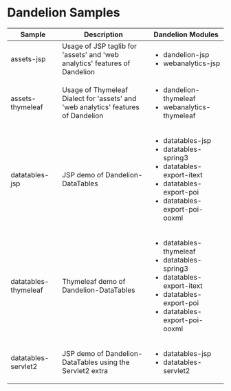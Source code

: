 # Dandelion Samples

<table>
<thead>
<tr>
<th>Sample</th>
<th>Description</th>
<th>Dandelion Modules</th>
</tr>
</thead>
<tbody>
<tr>
  <td>assets-jsp</td>
  <td>Usage of JSP taglib for 'assets' and 'web analytics' features of Dandelion</td>
  <td>
    <ul>
      <li>dandelion-jsp</li>
      <li>webanalytics-jsp</li>
    </ul>
  </td>
</tr>
<tr>
  <td>assets-thymeleaf</td>
  <td>Usage of Thymeleaf Dialect for 'assets' and 'web analytics' features of Dandelion</td>
  <td>
    <ul>
      <li>dandelion-thymeleaf</li>
      <li>webanalytics-thymeleaf</li>
    </ul>
</tr>
<tr>
  <td>datatables-jsp</td>
  <td>JSP demo of Dandelion-DataTables</td>
  <td>
    <ul>
      <li>datatables-jsp</li>
      <li>datatables-spring3</li>
      <li>datatables-export-itext</li>
      <li>datatables-export-poi</li>
      <li>datatables-export-poi-ooxml</li>
    </ul>
</tr>
<tr>
  <td>datatables-thymeleaf</td>
  <td>Thymeleaf demo of Dandelion-DataTables</td>
  <td>
    <ul>
      <li>datatables-thymeleaf</li>
      <li>datatables-spring3</li>
      <li>datatables-export-itext</li>
      <li>datatables-export-poi</li>
      <li>datatables-export-poi-ooxml</li>
    </ul>
</tr>
<tr>
  <td>datatables-servlet2</td>
  <td>JSP demo of Dandelion-DataTables using the Servlet2 extra</td>
  <td>
    <ul>
      <li>datatables-jsp</li>
      <li>datatables-servlet2</li>
    </ul>
</tr>
</tbody>
</table>
